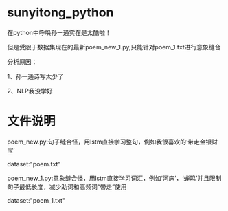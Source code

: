 # sunyitong_python
在python中呼唤孙一通实在是太酷啦！

但是受限于数据集现在的最新poem_new_1.py,只能针对poem_1.txt进行意象缝合

分析原因：

1、孙一通诗写太少了

2、NLP我没学好

# 文件说明
poem_new.py:句子缝合怪，用lstm直接学习整句，例如我很喜欢的‘带走金银财宝’

dataset:"poem.txt"

poem_new_1.py:意象缝合怪，用lstm直接学习词汇，例如‘河床’，‘蝉鸣’并且限制句子最低长度，减少助词和高频词“带走”使用

dataset:"poem_1.txt"

